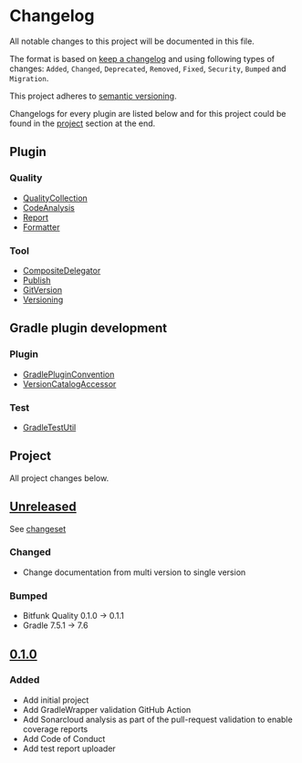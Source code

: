 # Changelog

All notable changes to this project will be documented in this file.

The format is based on [keep a changelog](http://keepachangelog.com/en/1.0.0/) and using following
types of changes: `Added`, `Changed`, `Deprecated`, `Removed`, `Fixed`, `Security`, `Bumped` and `Migration`.

This project adheres to [semantic versioning](http://semver.org/spec/v2.0.0.html).

Changelogs for every plugin are listed below and for this project could be found in the [project](#project) section at the end.

## Plugin

### Quality

- [QualityCollection](plugins/quality/CHANGELOG.md)
- [CodeAnalysis](plugins/quality/code-analysis/CHANGELOG.md)
- [Report](plugins/quality/report/CHANGELOG.md)
- [Formatter](plugins/quality/formatter/CHANGELOG.md)

### Tool

- [CompositeDelegator](plugins/tool/composite-delegator/CHANGELOG.md)
- [Publish](plugins/tool/publish/CHANGELOG.md)
- [GitVersion](plugins/tool/git-version/CHANGELOG.md)
- [Versioning](plugins/tool/versioning/CHANGELOG.md)

## Gradle plugin development

### Plugin

- [GradlePluginConvention](plugin-development/gradle-plugin-convention/CHANGELOG.md)
- [VersionCatalogAccessor](./plugin-development/version-catalog-accessor/CHANGELOG.md)

### Test

- [GradleTestUtil](plugin-development/gradle-test-util/CHANGELOG.md)

## Project

All project changes below.

## [Unreleased](https://github.com/bitfunk/gradle-plugins/releases/latest)

See [changeset](https://github.com/bitfunk/gradle-plugins/compare/v0.1.0...main)

### Changed

- Change documentation from multi version to single version

### Bumped

- Bitfunk Quality 0.1.0 -> 0.1.1
- Gradle 7.5.1 -> 7.6

## [0.1.0](https://github.com/bitfunk/gradle-plugins/releases/tag/v0.1.0)

### Added

- Add initial project
- Add GradleWrapper validation GitHub Action
- Add Sonarcloud analysis as part of the pull-request validation to enable coverage reports
- Add Code of Conduct
- Add test report uploader
